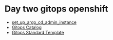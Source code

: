 # Day two gitops openshift

- [set_up_argo_cd_admin_instance](https://developers.redhat.com/articles/2025/06/24/how-automate-multi-cluster-deployments-using-argo-cd#set_up_argo_cd_admin_instance?source=sso)
- [Gitops Catalog](https://github.com/redhat-cop/gitops-catalog)
- [Gitops Standard Template](https://github.com/redhat-cop/gitops-standards-repo-template)